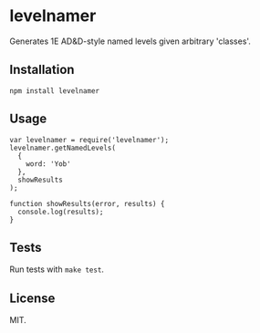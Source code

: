 levelnamer
==================

Generates 1E AD&D-style named levels given arbitrary 'classes'.

Installation
------------

    npm install levelnamer

Usage
-----

    var levelnamer = require('levelnamer');
    levelnamer.getNamedLevels(
      {
        word: 'Yob'
      }, 
      showResults
    );

    function showResults(error, results) {
      console.log(results);
    }

Tests
-----

Run tests with `make test`.

License
-------

MIT.
